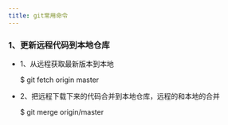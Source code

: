 ```yaml
---
title: git常用命令
---
```

### 1、更新远程代码到本地仓库
- 1、从远程获取最新版本到本地
  
    $ git fetch origin master

- 2、把远程下载下来的代码合并到本地仓库，远程的和本地的合并

    $ git merge origin/master
